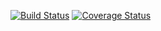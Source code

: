 [![Build Status](https://www.travis-ci.org/chencye/mocker.svg?branch=master)](https://www.travis-ci.org/chencye/mocker)
[![Coverage Status](https://coveralls.io/repos/github/chencye/mocker/badge.svg?branch=master)](https://coveralls.io/github/chencye/mocker?branch=master)
